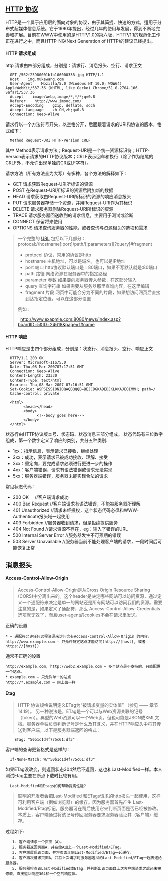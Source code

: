 
## [HTTP 协议](http://www.cnblogs.com/li0803/archive/2008/11/03/1324746.html)
HTTP是一个属于应用层的面向对象的协议，由于其简捷、快速的方式，适用于分布式超媒体信息系统。它于1990年提出，经过几年的使用与发展，得到不断地完善和扩展。目前在WWW中使用的是HTTP/1.0的第六版，HTTP/1.1的规范化工作正在进行之中，而且HTTP-NG(Next Generation of HTTP)的建议已经提出。

#### HTTP 请求组成
 http 请求由四部分组成，分别是：请求行、消息报头、空行、请求正文
 
      GET /562f25980001b1b106000338.jpg HTTP/1.1
      Host    img.mukewang.com
      User-Agent    Mozilla/5.0 (Windows NT 10.0; WOW64) AppleWebKit/537.36 (KHTML, like Gecko) Chrome/51.0.2704.106 Safari/537.36
      Accept    image/webp,image/*,*/*;q=0.8
      Referer    http://www.imooc.com/
      Accept-Encoding    gzip, deflate, sdch
      Accept-Language    zh-CN,zh;q=0.8
      Connection: Keep-Alive

请求行以一个方法符号开头，以空格分开，后面跟着请求的URI和协议的版本，格式如下：

      Method Request-URI HTTP-Version CRLF  

其中 Method表示请求方法；Request-URI是一个统一资源标识符；HTTP-Version表示请求的HTTP协议版本；CRLF表示回车和换行（除了作为结尾的CRLF外，不允许出现单独的CR或LF字符）。

请求方法（所有方法全为大写）有多种，各个方法的解释如下：
* GET     请求获取Request-URI所标识的资源
* POST    在Request-URI所标识的资源后附加新的数据
* HEAD    请求获取由Request-URI所标识的资源的响应消息报头
* PUT     请求服务器存储一个资源，并用Request-URI作为其标识
* DELETE  请求服务器删除Request-URI所标识的资源
* TRACE   请求服务器回送收到的请求信息，主要用于测试或诊断
* CONNECT 保留将来使用
* OPTIONS 请求查询服务器的性能，或者查询与资源相关的选项和需求

> 一个完整的 [URL](http://www.cnblogs.com/woodyblog/p/6005414.html) 包括以下几部分： 
>   protocal://hostname[:port]/path/[;parameters][?query]#fragment
> 
> * protocol 协议，常用的协议是http
> * hostname 主机地址，可以是域名，也可以是IP地址
> * port 端口 http协议默认端口是：80端口，如果不写默认就是:80端口
> * path 路径 网络资源在服务器中的指定路径
> * parameter 参数 如果要向服务器传入参数，在这部分输入
> * query 查询字符串 如果需要从服务器那里查询内容，在这里编辑
> * fragment 片段 网页中可能会分为不同的片段，如果想访问网页后直接到达指定位置，可以在这部分设置
> 
> 例如：
> 
>       http://www.exapmle.com:8080/news/index.asp?boardID=5&ID=24618&page=1#name

#### HTTP 响应
HTTP响应是由四个部分组成，分别是：状态行、消息报头、空行、响应正文

      HTTP/1.1 200 OK  
      Server: Microsoft-IIS/5.0   
      Date: Thu,08 Mar 200707:17:51 GMT
      Connection: Keep-Alive                                 
      Content-Length: 23330
      Content-Type: text/html
      Expries: Thu,08 Mar 2007 07:16:51 GMT
      Set-Cookie: ASPSESSIONIDQAQBQQQB=BEJCDGKADEDJKLKKAJEOIMMH; path=/
      Cache-control: private

      <html>
            <head></head>
            <body>
                  <!--body goes here-->
            </body>
      </html>

状态行由HTTP协议版本号、状态码、状态消息三部分组成。
状态代码有三位数字组成，第一个数字定义了响应的类别，共分五种类别:
* 1xx：指示信息，表示请求已接收，继续处理
* 2xx：成功，表示请求已被成功接收、理解、接受
* 3xx：重定向，要完成请求必须进行更进一步的操作
* 4xx：客户端错误，请求有语法错误或请求无法实现
* 5xx：服务器端错误，服务器未能实现合法的请求

常见状态代码：
* 200 OK      //客户端请求成功
* 400 Bad Request  //客户端请求有语法错误，不能被服务器所理解
* 401 Unauthorized //请求未经授权，这个状态代码必须和WWW-Authenticate报头域一起使用 
* 403 Forbidden  //服务器收到请求，但是拒绝提供服务
* 404 Not Found  //请求资源不存在，eg：输入了错误的URL
* 500 Internal Server Error //服务器发生不可预期的错误
* 503 Server Unavailable  //服务器当前不能处理客户端的请求，一段时间后可能恢复正常

## 消息报头
#### Access-Control-Allow-Origin
> Access-Control-Allow-Origin是从Cross Origin Resource Sharing (CORS)中分离出来的。这个header是决定哪些网站可以访问资源，通过定义一个通配符来决定是单一的网站还是所有网站可以访问我们的资源。需要注意的是，如果定义了通配符，那么 Access-Control-Allow-Credentials选项就无效了，而且user-agent的cookies不会在请求里发送。

正确的设置

    * – 通配符允许任何远程资源来访问含有Access-Control-Allow-Origin 的内容。  
    http://www.example.com – 只允许特定站点才能访问(http://[host], 或者 https://[host]) 

通常不正确的设置

    http://example.com, http://web2.example.com – 多个站点是不支持的，只能配置一个站点。  
    *.example.com – 只允许单一的站点  
    http://*.example.com – 同上面一样  


#### Etag
> HTTP 协议规格说明定义ETag为“被请求变量的实体值” （参见 —— 章节 14.19）。 另一种说法是，ETag是一个可以与Web资源关联的记号（token）。典型的Web资源可以一个Web页，但也可能是JSON或XML文档。服务器单独负责判断记号是什么及其含义，并在HTTP响应头中将其传送到客户端，以下是服务器端返回的格式：

        ETag: "50b1c1d4f775c61:df3"  
        
客户端的查询更新格式是这样的：  

      If-None-Match: W/"50b1c1d4f775c61:df3"  
 
 如果ETag没改变，则返回状态304然后不返回，这也和Last-Modified一样。本人测试Etag主要在断点下载时比较有用。 
 
      Last-Modified和Etags如何帮助提高性能?  
        
> 聪明的开发者会把Last-Modified 和ETags请求的http报头一起使用，这样可利用客户端（例如浏览器）的缓存。因为服务器首先产生 Last-Modified/Etag标记，服务器可在稍后使用它来判断页面是否已经被修改。本质上，客户端通过将该记号传回服务器要求服务器验证其（客户端）缓存。    

过程如下: 

       1. 客户端请求一个页面（A）。  
       2. 服务器返回页面A，并在给A加上一个Last-Modified/ETag。  
       3. 客户端展现该页面，并将页面连同Last-Modified/ETag一起缓存。  
       4. 客户再次请求页面A，并将上次请求时服务器返回的Last-Modified/ETag一起传递给服务器。  
       5. 服务器检查该Last-Modified或ETag，并判断出该页面自上次客户端请求之后还未被修改，直接返回响应304和一个空的响应体。
